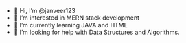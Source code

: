 - 👋 Hi, I’m @janveer123
- 👀 I’m interested in MERN stack development
- 🌱 I’m currently learning JAVA and HTML
- 💞️ I’m looking for  help with Data Structures and Algorithms. 

<!---
janveer123/janveer123 is a ✨ special ✨ repository because its `README.md` (this file) appears on your GitHub profile.
You can click the Preview link to take a look at your changes.
--->
